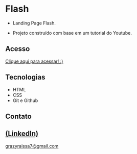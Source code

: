 # Flash
 
 - Landing Page Flash.

 - Projeto construído com base em um tutorial do Youtube.

## Acesso
 [Clique aqui para acessar! :)](https://landingpageflash.vercel.app/)

## Tecnologias

- HTML
- CSS
- Git e Github

## Contato
[(LinkedIn)](https://www.linkedin.com/in/grazielly-raissa-pereira-b511342b6?utm_source=share&utm_campaign=share_via&utm_content=profile&utm_medium=android_app)
-----
grazyraissa7@gmail.com
